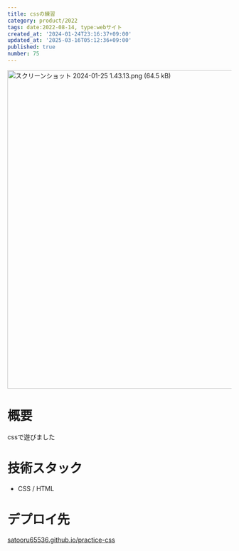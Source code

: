 ```yaml
---
title: cssの練習
category: product/2022
tags: date:2022-08-14, type:webサイト
created_at: '2024-01-24T23:16:37+09:00'
updated_at: '2025-03-16T05:12:36+09:00'
published: true
number: 75
---
```


<!-- icons: html,css -->

<img width="716" alt="スクリーンショット 2024-01-25 1.43.13.png (64.5 kB)" src="https://img.esa.io/uploads/production/attachments/21347/2024/01/25/148142/39605d14-e902-4751-8910-ced8d9e69111.png">


# 概要
cssで遊びました

# 技術スタック
- CSS / HTML

# デプロイ先
[satooru65536.github.io/practice-css](https://satooru65536.github.io/practice-css/)

